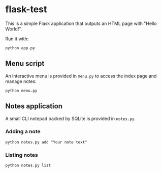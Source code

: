 # flask-test

This is a simple Flask application that outputs an HTML page with "Hello World!".

Run it with:

```
python app.py
```

## Menu script

An interactive menu is provided in `menu.py` to access the index page and manage notes:

```
python menu.py
```

## Notes application

A small CLI notepad backed by SQLite is provided in `notes.py`.

### Adding a note

```
python notes.py add "Your note text"
```

### Listing notes

```
python notes.py list
```
